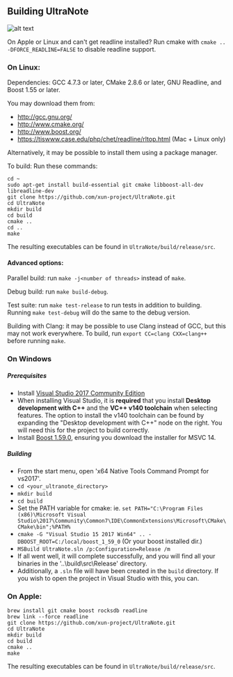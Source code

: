 ## Building UltraNote
![alt text](https://www.ultranote.org/wp-content/uploads/2019/03/ultra.png)

On Apple or Linux and can't get readline installed? Run cmake with `cmake .. -DFORCE_READLINE=FALSE` to disable readline support.

### On Linux:

Dependencies: GCC 4.7.3 or later, CMake 2.8.6 or later, GNU Readline, and Boost 1.55 or later.

You may download them from:

- http://gcc.gnu.org/
- http://www.cmake.org/
- http://www.boost.org/
- https://tiswww.case.edu/php/chet/readline/rltop.html (Mac + Linux only)

Alternatively, it may be possible to install them using a package manager.

To build:
Run these commands:
```
cd ~
sudo apt-get install build-essential git cmake libboost-all-dev libreadline-dev
git clone https://github.com/xun-project/UltraNote.git 
cd UltraNote
mkdir build
cd build
cmake ..
cd ..
make
```

The resulting executables can be found in `UltraNote/build/release/src`.

#### Advanced options:

Parallel build: run `make -j<number of threads>` instead of `make`.

Debug build: run `make build-debug`.

Test suite: run `make test-release` to run tests in addition to building. Running `make test-debug` will do the same to the debug version.

Building with Clang: it may be possible to use Clang instead of GCC, but this may not work everywhere. To build, run `export CC=clang CXX=clang++` before running `make`.

### On Windows

##### Prerequisites
- Install [Visual Studio 2017 Community Edition](https://www.visualstudio.com/thank-you-downloading-visual-studio/?sku=Community&rel=15&page=inlineinstall)
- When installing Visual Studio, it is **required** that you install **Desktop development with C++** and the **VC++ v140 toolchain** when selecting features. The option to install the v140 toolchain can be found by expanding the "Desktop development with C++" node on the right. You will need this for the project to build correctly.
- Install [Boost 1.59.0](https://sourceforge.net/projects/boost/files/boost-binaries/1.59.0/), ensuring you download the installer for MSVC 14.

##### Building

- From the start menu, open 'x64 Native Tools Command Prompt for vs2017'.
- `cd <your_ultranote_directory>`
- `mkdir build`
- `cd build`
- Set the PATH variable for cmake: ie. `set PATH="C:\Program Files (x86)\Microsoft Visual Studio\2017\Community\Common7\IDE\CommonExtensions\Microsoft\CMake\CMake\bin";%PATH%`
- `cmake -G "Visual Studio 15 2017 Win64" .. -DBOOST_ROOT=C:/local/boost_1_59_0` (Or your boost installed dir.)
- `MSBuild UltraNote.sln /p:Configuration=Release /m`
- If all went well, it will complete successfully, and you will find all your binaries in the '..\build\src\Release' directory.
- Additionally, a `.sln` file will have been created in the `build` directory. If you wish to open the project in Visual Studio with this, you can.

### On Apple:

```
brew install git cmake boost rocksdb readline
brew link --force readline
git clone https://github.com/xun-project/UltraNote.git
cd UltraNote
mkdir build
cd build
cmake ..
make
```

The resulting executables can be found in `UltraNote/build/release/src`.
